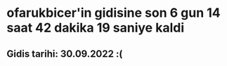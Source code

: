 # ofarukbicer'in gidisine son 6 gun 14 saat 42 dakika 19 saniye kaldi

## Gidis tarihi: 30.09.2022 :(
